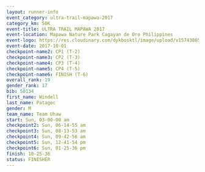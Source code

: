```yaml
---
layout: runner-info 
event_category: ultra-trail-mapawa-2017 
category_km: 50K 
event-title: ULTRA TRAIL MAPAWA 2017 
event-location: Mapawa Nature Park Cagayan de Oro Philippines 
event-logo: https://res.cloudinary.com/dykbosktl/image/upload/v1574386563/Logo/image-asset_plfjxn.jpg 
event-date: 2017-10-01 
checkpoint-name2: CP1 (T-2) 
checkpoint-name3: CP2 (T-3) 
checkpoint-name4: CP3 (T-4) 
checkpoint-name5: CP4 (T-5) 
checkpoint-name6: FINISH (T-6) 
overall_rank: 19
gender_rank: 17
bib: 50134
first_name: Windell
last_name: Patagoc
gender: M
team_name: Team Uhaw
start: Sun, 03-00-00 am
checkpoint2: Sun, 06-14-55 am
checkpoint3: Sun, 08-13-53 am
checkpoint4: Sun, 09-42-56 am
checkpoint5: Sun, 12-41-54 pm
checkpoint6: Sun, 01-25-36 pm
finish: 10-25-36
status: FINISHER
---
```

